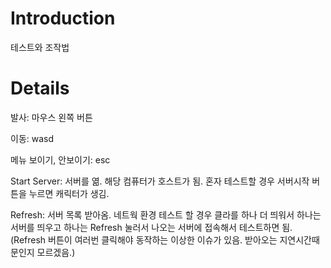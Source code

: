 # Introduction #

테스트와 조작법


# Details #

발사: 마우스 왼쪽 버튼

이동: wasd

메뉴 보이기, 안보이기: esc


Start Server: 서버를 엶. 해당 컴퓨터가 호스트가 됨.
혼자 테스트할 경우 서버시작 버튼을 누르면 캐릭터가 생김.


Refresh: 서버 목록 받아옴.
네트웍 환경 테스트 할 경우 클라를 하나 더 띄워서 하나는 서버를 띄우고 하나는 Refresh 눌러서 나오는 서버에 접속해서 테스트하면 됨.
(Refresh 버튼이 여러번 클릭해야 동작하는 이상한 이슈가 있음. 받아오는 지연시간때문인지 모르겠음.)